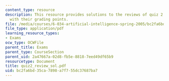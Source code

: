 ```yaml
---
content_type: resource
description: This resource provides solutions to the reviews of quiz 2 questions along
  with their grading points.
file: /media/courses/6-034-artificial-intelligence-spring-2005/bc2fa6bd35ca7898a7f755dc37687ba7_quiz2_review_sol.pdf
file_type: application/pdf
learning_resource_types:
- Exams
ocw_type: OCWFile
parent_title: Exams
parent_type: CourseSection
parent_uid: 2a47667a-02d8-fb5e-8818-7eed49df65b9
resourcetype: Document
title: quiz2_review_sol.pdf
uid: bc2fa6bd-35ca-7898-a7f7-55dc37687ba7
---
```

